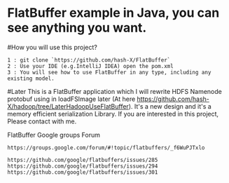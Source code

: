 # FlatBuffer example in Java, you can see anything you want.

#How you will use this project?

    1 : git clone `https://github.com/hash-X/FlatBuffer`
    2 : Use your IDE (e.g.IntelliJ IDEA) open the pom.xml
    3 : You will see how to use FlatBuffer in any type, including any existing model.

#Later
This is a FlatBuffer application which I will rewrite HDFS Namenode protobuf using in loadFSImage later (At here https://github.com/hash-X/hadoop/tree/LaterHadoopUseFlatBuffer). It's a new design and it's a memory efficient serialization Library. If you are interested in this project, Please contact with me.

FlatBuffer Google groups Forum

    https://groups.google.com/forum/#!topic/flatbuffers/_f6WuPJTxlo

    https://github.com/google/flatbuffers/issues/285
    https://github.com/google/flatbuffers/issues/294
    https://github.com/google/flatbuffers/issues/301

